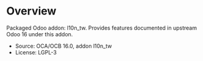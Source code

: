 # Overview

Packaged Odoo addon: l10n_tw. Provides features documented in upstream Odoo 16 under this addon.

- Source: OCA/OCB 16.0, addon l10n_tw
- License: LGPL-3
